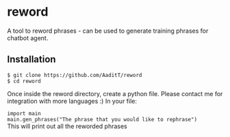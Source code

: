 # reword
A tool to reword phrases - can be used to generate training phrases for chatbot agent.


## Installation
```$ git clone https://github.com/AaditT/reword```<br/>
```$ cd reword```<br/>

Once inside the reword directory, create a python file. Please contact me for integration with more languages :)
In your file:

```import main```<br/>
```main.gen_phrases("The phrase that you would like to rephrase")```<br/>
This will print out all the reworded phrases 
